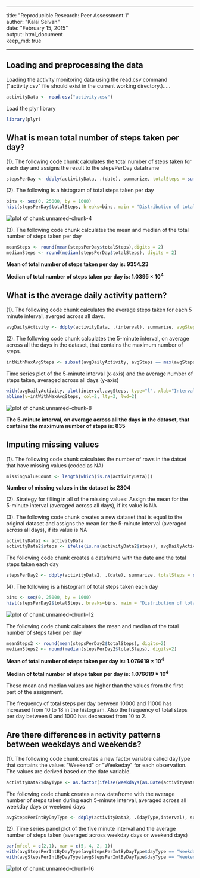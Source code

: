 
---
title: "Reproducible Research: Peer Assessment 1"  
author: "Kalai Selvan"  
date: "February 15, 2015"  
output: html_document  
keep_md: true  

---

  
## Loading and preprocessing the data

Loading the activity monitoring data using the read.csv command ("activity.csv" file should exist in the current working directory.).....


```r
activityData <- read.csv("activity.csv")
```
  
Load the plyr library

```r
library(plyr)
```
  
  
  
## What is mean total number of steps taken per day?

(1). The following code chunk calculates the total number of steps taken for each day and assigns the result to the stepsPerDay dataframe

```r
stepsPerDay <- ddply(activityData, .(date), summarize, totalSteps = sum(steps, na.rm = TRUE))
```

(2). The following is a histogram of total steps taken per day

```r
bins <- seq(0, 25000, by = 1000)
hist(stepsPerDay$totalSteps, breaks=bins, main = "Distribution of total steps per day", col = "green", xlab = "Total steps per day")
```

![plot of chunk unnamed-chunk-4](figure/unnamed-chunk-4-1.png) 

(3). The following code chunk calculates the mean and median of the total number of steps taken per day

```r
meanSteps <- round(mean(stepsPerDay$totalSteps),digits = 2)
medianSteps <- round(median(stepsPerDay$totalSteps), digits = 2)
```

**Mean of total number of steps taken per day is: 9354.23**

**Median of total number of steps taken per day is: 1.0395 &times; 10<sup>4</sup>**
  
  
  
## What is the average daily activity pattern?

(1). The following code chunk calculates the average steps taken for each 5 minute interval, averged across all days.

```r
avgDailyActivity <- ddply(activityData, .(interval), summarize, avgSteps = mean(steps, na.rm = TRUE))
```

(2). The following code chunk calculates the 5-minute interval, on average across all the days in the dataset, that contains the maximum number of steps.

```r
intWithMaxAvgSteps <- subset(avgDailyActivity, avgSteps == max(avgSteps))[[1]]
```

Time series plot of the 5-minute interval (x-axis) and the average number of steps taken, averaged across all days (y-axis)

```r
with(avgDailyActivity, plot(interval,avgSteps, type="l", xlab="Interval", ylab="Average number of steps", main="Daily Activity Pattern"))
abline(v=intWithMaxAvgSteps, col=2, lty=3, lwd=2)
```

![plot of chunk unnamed-chunk-8](figure/unnamed-chunk-8-1.png) 

**The 5-minute interval, on average across all the days in the dataset, that contains the maximum number of steps is: 835**
  
  
  
## Imputing missing values

(1). The following code chunk calculates the number of rows in the datset that have missing values (coded as NA)

```r
missingValueCount <- length(which(is.na(activityData)))
```
**Number of missing values in the dataset is: 2304**

(2). Strategy for filling in all of the missing values: Assign the mean for the 5-minute interval (averaged across all days), if its value is NA 

(3). The following code chunk creates a new dataset that is equal to the original dataset and assigns the mean for the 5-minute interval (averaged across all days), if its value is NA

```r
activityData2 <- activityData
activityData2$steps <- ifelse(is.na(activityData2$steps), avgDailyActivity$avgSteps[match(activityData2$interval,avgDailyActivity$interval)], activityData2$steps)
```

The following code chunk creates a dataframe with the date and the total steps taken each day

```r
stepsPerDay2 <- ddply(activityData2, .(date), summarize, totalSteps = sum(steps))
```

(4). The following is a histogram of total steps taken each day

```r
bins <- seq(0, 25000, by = 1000)
hist(stepsPerDay2$totalSteps, breaks=bins, main = "Distribution of total steps per day", col = "green", xlab = "Total steps per day", ylim=c(0,20))
```

![plot of chunk unnamed-chunk-12](figure/unnamed-chunk-12-1.png) 

The following code chunk calculates the mean and median of the total number of steps taken per day

```r
meanSteps2 <- round(mean(stepsPerDay2$totalSteps), digits=2)
medianSteps2 <- round(median(stepsPerDay2$totalSteps), digits=2)
```

**Mean of total number of steps taken per day is: 1.076619 &times; 10<sup>4</sup>**

**Median of total number of steps taken per day is: 1.076619 &times; 10<sup>4</sup>**


These mean and median values are higher than the values from the first part of the assignment. 

The frequency of total steps per day between 10000 and 11000 has increased from 10 to 18 in the histogram. Also the frequency of total steps per day between 0 and 1000 has decreased from 10 to 2.
  
  
  
## Are there differences in activity patterns between weekdays and weekends?

(1). The following code chunk creates a new factor variable called dayType that contains the values "Weekend" or "Weekeday" for each observation. The values are derived based on the date variable. 

```r
activityData2$dayType <- as.factor(ifelse(weekdays(as.Date(activityData2$date)) %in% c("Saturday","Sunday"), "Weekend", "Weekday"))
```

The following code chunk creates a new datafrome with the average number of steps taken during each 5-minute interval, averaged across all weekday days or weekend days

```r
avgStepsPerIntByDayType <- ddply(activityData2, .(dayType,interval), summarize, avgSteps = mean(steps))
```

(2). Time series panel plot of the five minute interval and the average number of steps taken (averaged across weekday days or weekend days)

```r
par(mfcol = c(2,1), mar = c(5, 4, 2, 1))
with(avgStepsPerIntByDayType[avgStepsPerIntByDayType$dayType == "Weekday",], plot(interval, avgSteps, type="l", main="Weekday", xlab="Interval", ylab="Number of Steps", ylim=c(0,250)))
with(avgStepsPerIntByDayType[avgStepsPerIntByDayType$dayType == "Weekend",], plot(interval, avgSteps, type="l", main="Weekend", xlab="Interval", ylab="Number of Steps", ylim=c(0,250)))
```

![plot of chunk unnamed-chunk-16](figure/unnamed-chunk-16-1.png) 
